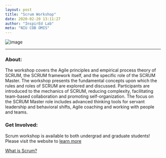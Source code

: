 ```yaml
---
layout: post
title: "Scrum Workshop"
date: 2020-02-20 13:11:27
author: "InspirEd Lab"
meta: "NIU COB OMIS"
---
```


![image](https://user-images.githubusercontent.com/59972338/85563170-c3358880-b5f2-11ea-917e-7ee4e48e985f.png)

---

### About:
The workshop covers the Agile principles and empirical process theory of SCRUM, the SCRUM framework itself, and the specific role of the SCRUM Master. The workshop presents the fundamental concepts upon which the rules and roles of SCRUM are explored and discussed. Participants are introduced to the mechanics of SCRUM, reducing complexity, facilitating team-based collaboration and promoting self-organization. The focus on the SCRUM Master role includes advanced thinking tools for servant leadership and behavioral shifts, Agile coaching and working with people and teams.

### Get Involved: 
Scrum workshop is available to both undergrad and graduate students! Please visit the website to <a href="https://registeruo.niu.edu/iebms/wbe/wbe_p1_main.aspx?oc=40&cc=WBE4017446">learn more</a>

<a href="https://www.scrum.org/resources/what-is-scrum"> What is Scrum?</a>

